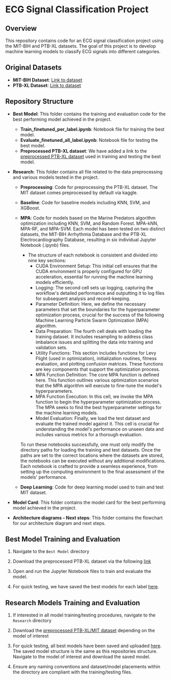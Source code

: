 # ECG Signal Classification Project

## Overview
This repository contains code for an ECG signal classification project using the MIT-BIH and PTB-XL datasets. The goal of this project is to develop machine learning models to classify ECG signals into different categories.

## Original Datasets
- **MIT-BIH Dataset**: [Link to dataset](https://www.kaggle.com/datasets/shayanfazeli/heartbeat)
- **PTB-XL Dataset**: [Link to dataset](https://physionet.org/content/ptb-xl/1.0.3)

## Repository Structure
- **Best Model**: This folder contains the training and evaluation code for the best performing model achieved in the project.
  - **Train_finetuned_per_label.ipynb**: Notebook file for training the best model.
  - **Evaluate_finetuned_all_label.ipynb**: Notebook file for testing the best model.
  - **Preprocessed PTB-XL dataset**: We have added a link to the [preprocessed PTB-XL dataset](https://drive.google.com/drive/folders/1gspRgYy7IqPXUGf9qrZv3zyfNWuYgk6y?usp=share_link) used in training and testing the best model. 
  
- **Research**: This folder contains all file related to the data preprocessing and various models tested in the project.
  - **Preprocessing**: Code for preprocessing the PTB-XL dataset. The MIT dataset comes preprocessed by default via kaggle.
  - **Baseline**: Code for baseline models including KNN, SVM, and XGBoost.
  - **MPA**: Code for models based on the Marine Predators algorithm optimization including KNN, SVM, and Random Forest. MPA-kNN, MPA-RF, and MPA-SVM. Each model has                been tested on two distinct datasets, the MIT-BIH Arrhythmia Database and the PTB-XL Electrocardiography Database, resulting in six individual Jupyter                  Notebook (.ipynb) files.

    - The structure of each notebook is consistent and divided into nine key sections:
      * CUDA Environment Setup: This initial cell ensures that the CUDA environment is properly configured for GPU acceleration, essential for running the                      machine learning models efficiently.
      * Logging: The second cell sets up logging, capturing the workflow's detailed performance and outputting it to log files for subsequent analysis and                               record-keeping.
      * Parameter Definition: Here, we define the necessary parameters that set the boundaries for the hyperparameter optimization process, crucial for the                     success of the following Machine Learning Particle Swarm Optimization (MPA) algorithm.
      * Data Preparation: The fourth cell deals with loading the training dataset. It includes resampling to address class imbalance issues and splitting the                   data into training and validation sets.
      * Utility Functions: This section includes functions for Levy Flight (used in optimization), initialization routines, fitness evaluation, and plotting                    confusion matrices. These functions are key components that support the optimization process.
      * MPA Function Definition: The core MPA function is defined here. This function outlines various optimization scenarios that the MPA algorithm will                       execute to fine-tune the model's hyperparameters.
      * MPA Function Execution: In this cell, we invoke the MPA function to begin the hyperparameter optimization process. The MPA seeks to find the best                       hyperparameter settings for the machine learning models.
      * Model Evaluation: Finally, we load the test dataset and evaluate the trained model against it. This cell is crucial for understanding the model's                       performance on unseen data and includes various metrics for a thorough evaluation.

    To run these notebooks successfully, one must only modify the directory paths for loading the training and test datasets. Once the paths are set to the                 correct locations where the datasets are stored, the notebooks can be executed without any additional modifications.
              Each notebook is crafted to provide a seamless experience, from setting up the computing environment to the final assessment of the models' performance.
  - **Deep Learning**: Code for deep learning model used to train and test MIT dataset.

- **Model Card**: This folder contains the model card for the best performing model achieved in the project.

- **Architecture diagrams - Next steps**: This folder contains the flowchart for our architecture diagram and next steps.

## Best Model Training and Evaluation
1. Navigate to the `Best Model` directory

2. Download the preprocessed PTB-XL dataset via the following [link](https://drive.google.com/drive/folders/1gspRgYy7IqPXUGf9qrZv3zyfNWuYgk6y?usp=share_link)

3. Open and run the Jupyter Notebook files to train and evaluate the model.

4. For quick testing, we have saved the best models for each label [here](https://drive.google.com/drive/folders/19qW2sTTGEgtGelORTO6E72BxPzmWY3uS?usp=share_link).

## Research Models Training and Evaluation
1. If interested in all model training/testing procedures, navigate to the `Research` directory

2. Download the [preprocessed PTB-XL/MIT dataset](https://drive.google.com/drive/folders/1gspRgYy7IqPXUGf9qrZv3zyfNWuYgk6y?usp=share_link) depending on the model of interest

3. For quick testing, all best models have been saved and uploaded [here](https://drive.google.com/drive/folders/1meBa_5JXBT_d194f7humIHeEnVakdczi?usp=share_link). The saved model structure is the same as this repositories structure. Navigate to the model of interest and download the saved model.

4. Ensure any naming conventions and dataset/model placements within the directory are compliant with the training/testing files.
